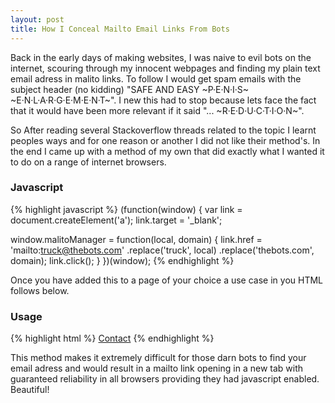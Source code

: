 ```yaml
---
layout: post
title: How I Conceal Mailto Email Links From Bots
---
```


Back in the early days of making websites, I was naive to evil bots on the internet, scouring through my innocent webpages and finding my plain text email adress in malito links. To follow I would get spam emails with the subject header (no kidding) "SAFE AND EASY ~P·E·N·I·S~ ~E·N·L·A·R·G·E·M·E·N·T~". I new this had to stop because lets face the fact that it would have been more relevant if it said  "... ~R·E·D·U·C·T·I·O·N~".

So After reading several Stackoverflow threads related to the topic I learnt peoples ways and for one reason or another I did not like their method's. In the end I came up with a method of my own that did exactly what I wanted it to do on a range of internet browsers.

### Javascript ###
{% highlight javascript %}
(function(window) {
  var link = document.createElement('a');
  link.target = '_blank';

  window.malitoManager = function(local, domain) {
    link.href = 'mailto:truck@thebots.com'
      .replace('truck', local)
      .replace('thebots.com', domain);
    link.click();
  }
})(window);
{% endhighlight %}

Once you have added this to a page of your choice a use case in you HTML follows below.

### Usage ###
{% highlight html %}
<a href="javascript:malitoManager('example', 'example.com')">Contact</a>
{% endhighlight %}

This method makes it extremely difficult for those darn bots to find your email adress and would result in a mailto link opening in a new tab with guaranteed reliability in all browsers providing they had javascript enabled. Beautiful!
